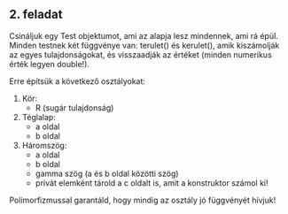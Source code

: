 ## 2. feladat

Csináljuk egy Test objektumot, ami az alapja lesz mindennek, ami rá épül. Minden testnek két függvénye van: terulet() és kerulet(), amik kiszámolják az egyes tulajdonságokat, és visszaadják az értéket (minden numerikus érték legyen double!).

Erre építsük a következő osztályokat:

1. Kör:
    - R (sugár tulajdonság)
2. Téglalap:
    - a oldal
    - b oldal
3. Háromszög:
    - a oldal
    - b oldal
    - gamma szög (a és b oldal közötti szög)
    - privát elemként tárold a c oldalt is, amit a konstruktor számol ki!

Polimorfizmussal garantáld, hogy mindig az osztály jó függvényét hívjuk!